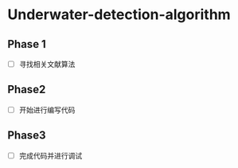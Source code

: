 # Underwater-detection-algorithm

## Phase 1
- [ ] 寻找相关文献算法

## Phase2
- [ ] 开始进行编写代码

## Phase3
- [ ] 完成代码并进行调试
